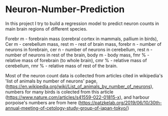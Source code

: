 # Neuron-Number-Prediction

In this project I try to build a regression model to predict neuron counts in main brain regions of different species.

Forebr m - forebrain mass (cerebral cortex in mammals, pallium in birds),
Cer m - cerebellum mass,
rest m - rest of brain mass,
forebr n - number of neurons in forebrain,
cer n - number of neurons in cerebellum,
rest n - number of neurons in rest of the brain,
body m - body mass,
fmr % - relative mass of forebrain (to whole brain),
cmr % - relative mass of cerebellum,
rmr % - relative mass of rest of the brain.

Most of the neuron count data is collected from articles cited in wikipedia's 'list of animals by number of neurons' page,
(https://en.wikipedia.org/wiki/List_of_animals_by_number_of_neurons),
numbers for many birds is colected from this article (https://www.nature.com/articles/s41559-022-01815-x),
and harbour porpoise's numbers are from here (https://patzkelab.org/2019/06/10/30th-annual-meeting-of-cetology-study-group-of-japan-tokyo/)
